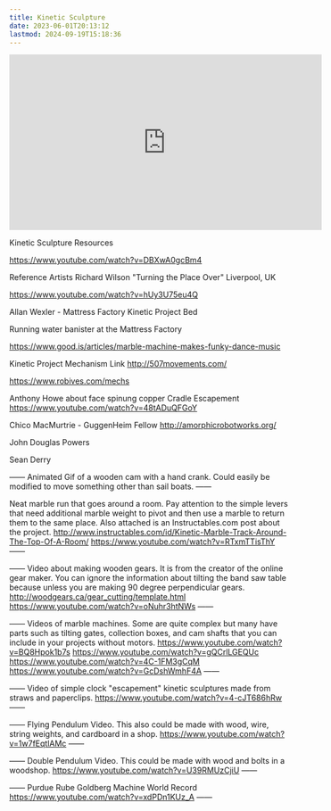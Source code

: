 ```yaml
---
title: Kinetic Sculpture
date: 2023-06-01T20:13:12
lastmod: 2024-09-19T15:18:36
---
```


<div class="iframe-16-9-container">
<iframe class="youTubeIframe" width="560" height="315" src="https://www.youtube.com/embed/78KAipp2Z2o?si=9dKBAH-hrjueiSfg" title="YouTube video player" frameborder="0" allow="accelerometer; autoplay; clipboard-write; encrypted-media; gyroscope; picture-in-picture; web-share" allowfullscreen></iframe>
</div>

Kinetic Sculpture Resources

https://www.youtube.com/watch?v=DBXwA0gcBm4

Reference Artists Richard Wilson "Turning the Place Over" Liverpool, UK

https://www.youtube.com/watch?v=hUy3U75eu4Q

Allan Wexler - Mattress Factory Kinetic Project Bed

Running water banister at the Mattress Factory

https://www.good.is/articles/marble-machine-makes-funky-dance-music

Kinetic Project Mechanism Link
http://507movements.com/

https://www.robives.com/mechs

Anthony Howe about face spinung copper
Cradle Escapement
https://www.youtube.com/watch?v=48tADuQFGoY

Chico MacMurtrie - GuggenHeim Fellow
http://amorphicrobotworks.org/

John Douglas Powers

Sean Derry

——
Animated Gif of a wooden cam with a hand crank. Could easily be modified to move something other than sail boats.
——

Neat marble run that goes around a room. Pay attention to the simple levers that need additional marble weight to pivot and then use a marble to return them to the same place. Also attached is an Instructables.com post about the project.
http://www.instructables.com/id/Kinetic-Marble-Track-Around-The-Top-Of-A-Room/
https://www.youtube.com/watch?v=RTxmTTisThY
——

——
Video about making wooden gears. It is from the creator of the online gear maker. You can ignore the information about tilting the band saw table because unless you are making 90 degree perpendicular gears.
http://woodgears.ca/gear_cutting/template.html
https://www.youtube.com/watch?v=oNuhr3htNWs
——

——
Videos of marble machines. Some are quite complex but many have parts such as tilting gates, collection boxes, and cam shafts that you can include in your projects without motors.
https://www.youtube.com/watch?v=BQ8Hpok1b7s
https://www.youtube.com/watch?v=gQCrlLGEQUc
https://www.youtube.com/watch?v=4C-1FM3gCqM
https://www.youtube.com/watch?v=GcDshWmhF4A
——

——
Video of simple clock "escapement" kinetic sculptures made from straws and paperclips.
https://www.youtube.com/watch?v=4-cJT686hRw
——

——
Flying Pendulum Video. This also could be made with wood, wire, string weights, and cardboard in a shop.
https://www.youtube.com/watch?v=1w7fEqtlAMc
——

——
Double Pendulum Video. This could be made with wood and bolts in a woodshop.
https://www.youtube.com/watch?v=U39RMUzCjiU
——

——
Purdue Rube Goldberg Machine World Record
https://www.youtube.com/watch?v=xdPDn1KUz_A
——
